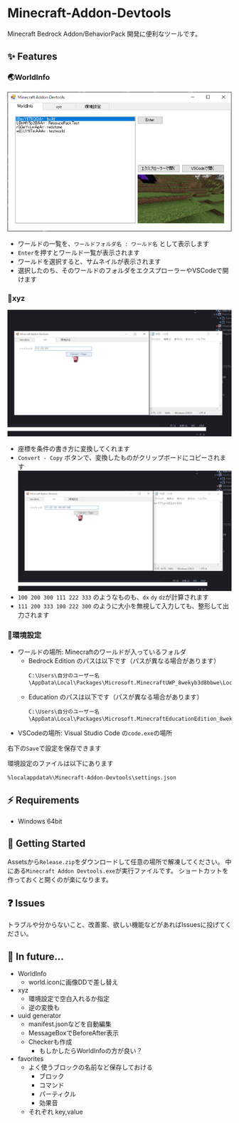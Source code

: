 # Minecraft-Addon-Devtools
Minecraft Bedrock Addon/BehaviorPack 開発に便利なツールです。

## ✨ Features
### 🌏WorldInfo
![image](./pictures/worldInfo0.png)
- ワールドの一覧を、`ワールドフォルダ名 : ワールド名` として表示します
- `Enter`を押すとワールド一覧が表示されます
- ワールドを選択すると、サムネイルが表示されます
- 選択したのち、そのワールドのフォルダをエクスプローラーやVSCodeで開けます

### 📌xyz
![gif](./pictures/xyz0.gif)
- 座標を条件の書き方に変換してくれます
- `Convert - Copy` ボタンで、変換したものがクリップボードにコピーされます
![gif](./pictures/xyz1.gif)
- `100 200 300 111 222 333` のようなものも、`dx` `dy` `dz`が計算されます
- `111 200 333 100 222 300` のように大小を無視して入力しても、整形して出力されます

### 🔧環境設定
- ワールドの場所: Minecraftのワールドが入っているフォルダ
  - Bedrock Edition のパスは以下です（パスが異なる場合があります）
    ```
    C:\Users\自分のユーザー名\AppData\Local\Packages\Microsoft.MinecraftUWP_8wekyb3d8bbwe\LocalState\games\com.mojang\minecraftWorlds
    ```
  - Education のパスは以下です（パスが異なる場合があります）
    ```
    C:\Users\自分のユーザー名\AppData\Local\Packages\Microsoft.MinecraftEducationEdition_8wekyb3d8bbwe\LocalState\games\com.mojang\minecraftWorlds
    ```
- VSCodeの場所: Visual Studio Code の`code.exe`の場所

右下の`Save`で設定を保存できます

環境設定のファイルは以下にあります
```
%localappdata%\Minecraft-Addon-Devtools\settings.json
```

## ⚡ Requirements
- Windows 64bit

## 🚀 Getting Started
Assetsから`Release.zip`をダウンロードして任意の場所で解凍してください。
中にある`Minecraft Addon Devtools.exe`が実行ファイルです。
ショートカットを作っておくと開くのが楽になります。

## ❓ Issues
トラブルや分からないこと、改善案、欲しい機能などがあればIssuesに投げてください。

## 🧠 In future...
- WorldInfo
  - world.iconに画像DDで差し替え
- xyz
  - 環境設定で空白入れるか指定
  - 逆の変換も
- uuid generator
  - manifest.jsonなどを自動編集
  - MessageBoxでBeforeAfter表示
  - Checkerも作成
    - もしかしたらWorldInfoの方が良い？
- favorites
  - よく使うブロックの名前など保存しておける
    - ブロック
    - コマンド
    - パーティクル
    - 効果音
  - それぞれ key,value
